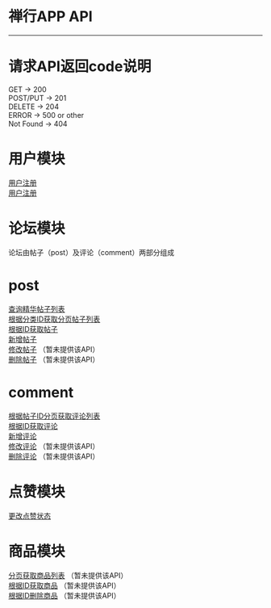 # 禅行APP API

---

# 请求API返回code说明
GET  ->  200  
POST/PUT ->  201  
DELETE  ->   204   
ERROR   ->   500 or other  
Not Found  ->  404  

# 用户模块
[用户注册](https://github.com/jovan-liu/chanx/blob/master/user/register.md)  
[用户注册](https://github.com/jovan-liu/chanx/blob/master/user/update.md)  

# 论坛模块
论坛由帖子（post）及评论（comment）两部分组成
# post
[查询精华帖子列表](https://github.com/jovan-liu/chanx/blob/master/post/recommendPosts.md)  
[根据分类ID获取分页帖子列表](https://github.com/jovan-liu/chanx/blob/master/post/postsByCategoryId.md)  
[根据ID获取帖子](https://github.com/jovan-liu/chanx/blob/master/post/get.md)  
[新增帖子](https://github.com/jovan-liu/chanx/blob/master/post/save.md)  
[修改帖子]()  （暂未提供该API）  
[删除帖子]()  （暂未提供该API）  

# comment
[根据帖子ID分页获取评论列表](https://github.com/jovan-liu/chanx/blob/master/comment/commentsByPostId.md)  
[根据ID获取评论](https://github.com/jovan-liu/chanx/blob/master/comment/get.md)  
[新增评论](https://github.com/jovan-liu/chanx/blob/master/comment/save.md)  
[修改评论]()  （暂未提供该API）  
[删除评论]()  （暂未提供该API）  

# 点赞模块
[更改点赞状态](https://github.com/jovan-liu/chanx/blob/master/relative/changeVote.md)  

# 商品模块
[分页获取商品列表](https://github.com/jovan-liu/post_system/blob/master/item/page.md)  （暂未提供该API）  
[根据ID获取商品](https://github.com/jovan-liu/post_system/blob/master/item/get.md)  （暂未提供该API）  
[根据ID删除商品](https://github.com/jovan-liu/post_system/blob/master/item/delete.md)  （暂未提供该API）  
